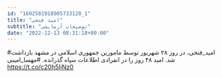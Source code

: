 ```yaml
---
id: "1602581918905733120_1"
title: "امید فتحی"
subtitle: "توضیحات آزمایشی"
date: "2022-12-13 08:31:18+00:00"
---
```

#امید_فتحی، در روز ۲۸ شهریور توسط مامورین جمهوری اسلامی در مشهد بازداشت شد. امید ۴۸ روز را در انفرادی اطلاعات سپاه گذرانده.
#مهسا_امینی https://t.co/c20h5IjNz0
